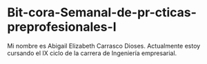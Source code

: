# Bit-cora-Semanal-de-pr-cticas-preprofesionales-I
Mi nombre es Abigail Elizabeth Carrasco Dioses. Actualmente estoy cursando el IX ciclo de la carrera de Ingeniería empresarial.
